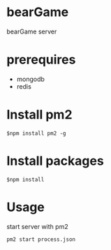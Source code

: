 # bearGame
bearGame server

# prerequires

- mongodb
- redis

# Install pm2

```
$npm install pm2 -g
```

# Install packages

```
$npm install
```

# Usage

start server with pm2

```
pm2 start process.json
```